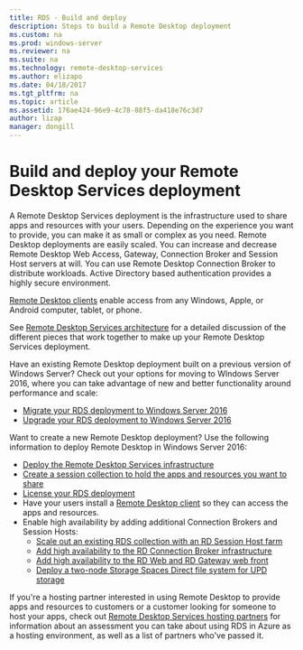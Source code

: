 ```yaml
---
title: RDS - Build and deploy
description: Steps to build a Remote Desktop deployment
ms.custom: na
ms.prod: windows-server
ms.reviewer: na
ms.suite: na
ms.technology: remote-desktop-services
ms.author: elizapo
ms.date: 04/18/2017  
ms.tgt_pltfrm: na
ms.topic: article
ms.assetid: 176ae424-96e9-4c78-88f5-da418e76c3d7
author: lizap
manager: dongill
---
```

# Build and deploy your Remote Desktop Services deployment

A Remote Desktop Services deployment is the infrastructure used to share apps and resources with your users. Depending on the experience you want to provide, you can make it as small or complex as you need. Remote Desktop deployments are easily scaled. You can increase and decrease Remote Desktop Web Access, Gateway, Connection Broker and Session Host servers at will. You can use Remote Desktop Connection Broker to distribute workloads. Active Directory based authentication provides a highly secure environment. 

[Remote Desktop clients](clients/remote-desktop-clients.md) enable access from any Windows, Apple, or Android computer, tablet, or phone.

See [Remote Desktop Services architecture](desktop-hosting-logical-architecture.md) for a detailed discussion of the different pieces that work together to make up your Remote Desktop Services deployment.

Have an existing Remote Desktop deployment built on a previous version of Windows Server? Check out your options for moving to WIndows Server 2016, where you can take advantage of new and better functionality around performance and scale:

- [Migrate your RDS deployment to Windows Server 2016](migrate-rds-role-services.md)
- [Upgrade your RDS deployment to Windows Server 2016](upgrade-to-rds-2016.md)

Want to create a new Remote Desktop deployment? Use the following information to deploy Remote Desktop in Windows Server 2016:

- [Deploy the Remote Desktop Services infrastructure](rds-deploy-infrastructure.md)
- [Create a session collection to hold the apps and resources you want to share](rds-create-collection.md)
- [License your RDS deployment](rds-client-access-license.md)
- Have your users install a [Remote Desktop client](clients/remote-desktop-clients.md) so they can access the apps and resources. 
- Enable high availability by adding additional Connection Brokers and Session Hosts:
   - [Scale out an existing RDS collection with an RD Session Host farm](rds-scale-rdsh-farm.md)
   - [Add high availability to the RD Connection Broker infrastructure](rds-connection-broker-cluster.md)
   - [Add high availability to the RD Web and RD Gateway web front](rds-rdweb-gateway-ha.md)
   - [Deploy a two-node Storage Spaces Direct file system for UPD storage](rds-storage-spaces-direct-deployment.md)


If you're a hosting partner interested in using Remote Desktop to provide apps and resources to customers or a customer looking for someone to host your apps, check out [Remote Desktop Services hosting partners](rds-hosting-partners.md) for information about an assessment you can take about using RDS in Azure as a hosting environment, as well as a list of partners who've passed it.
